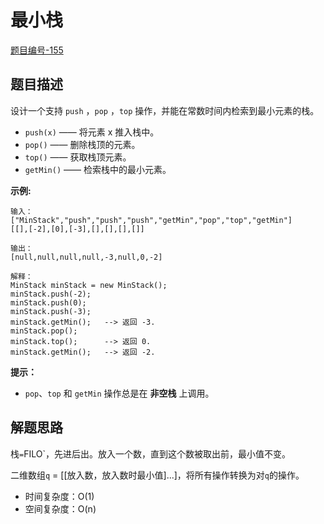 # 最小栈

[题目编号-155](https://leetcode-cn.com/problems/min-stack/)



## 题目描述

设计一个支持 `push` ，`pop` ，`top` 操作，并能在常数时间内检索到最小元素的栈。

- `push(x)` —— 将元素 x 推入栈中。
- `pop()` —— 删除栈顶的元素。
- `top()` —— 获取栈顶元素。
- `getMin()` —— 检索栈中的最小元素。

 

**示例:**

```
输入：
["MinStack","push","push","push","getMin","pop","top","getMin"]
[[],[-2],[0],[-3],[],[],[],[]]

输出：
[null,null,null,null,-3,null,0,-2]

解释：
MinStack minStack = new MinStack();
minStack.push(-2);
minStack.push(0);
minStack.push(-3);
minStack.getMin();   --> 返回 -3.
minStack.pop();
minStack.top();      --> 返回 0.
minStack.getMin();   --> 返回 -2.
```

 

**提示：**

- `pop`、`top` 和 `getMin` 操作总是在 **非空栈** 上调用。



## 解题思路

栈` = `FILO`，先进后出。放入一个数，直到这个数被取出前，最小值不变。

二维数组`q` = [[放入数，放入数时最小值]...]，将所有操作转换为对`q`的操作。

* 时间复杂度：O(1)
* 空间复杂度：O(n)